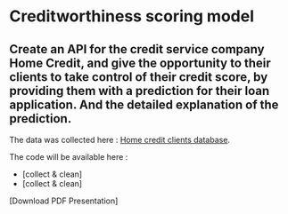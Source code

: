# Creditworthiness scoring model

Create an API for the credit service company Home Credit, and give the opportunity to their clients to take control of their credit score, by providing them with a prediction for their loan application. And the detailed explanation of the prediction. 
--

The data was collected here : [Home credit clients database](https://www.kaggle.com/c/home-credit-default-risk/data). 
  
The code will be available here : 
-  [collect & clean]
-  [collect & clean]

[Download PDF Presentation]
